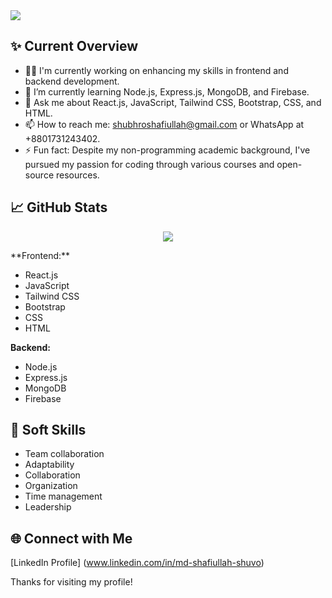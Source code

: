 <img src="https://i.ibb.co/F0V32WM/banner.png" />

## ✨ Current Overview
- 👨‍💻 I'm currently working on enhancing my skills in frontend and backend development.
- 🌱 I’m currently learning Node.js, Express.js, MongoDB, and Firebase.
- 💬 Ask me about React.js, JavaScript, Tailwind CSS, Bootstrap, CSS, and HTML.
- 📫 How to reach me: shubhroshafiullah@gmail.com or WhatsApp at +8801731243402.
- ⚡ Fun fact: Despite my non-programming academic background, I've pursued my passion for coding through various courses and open-source resources.

## 📈 GitHub Stats
<p align="center">
  <img src="https://github-readme-streak-stats.herokuapp.com/?user=shuvo339&theme=tokyonight&hide_border=true" />
</p>
**Frontend:**

- React.js
- JavaScript
- Tailwind CSS
- Bootstrap
- CSS
- HTML

**Backend:**

- Node.js
- Express.js
- MongoDB
- Firebase

## 🌟 Soft Skills
- Team collaboration
- Adaptability
- Collaboration
- Organization
- Time management
- Leadership

## 🌐 Connect with Me

[LinkedIn Profile] (www.linkedin.com/in/md-shafiullah-shuvo)

Thanks for visiting my profile!
